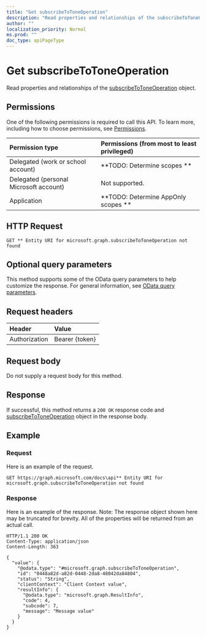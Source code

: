 ```yaml
---
title: "Get subscribeToToneOperation"
description: "Read properties and relationships of the subscribeToToneOperation object."
author: ""
localization_priority: Normal
ms.prod: ""
doc_type: apiPageType
---
```


# Get subscribeToToneOperation

Read properties and relationships of the [subscribeToToneOperation](../resources/subscribetotoneoperation.md) object.

## Permissions
One of the following permissions is required to call this API. To learn more, including how to choose permissions, see [Permissions](/concepts/permissions-reference.md).

|Permission type|Permissions (from most to least privileged)|
|:---|:---|
|Delegated (work or school account)|**TODO: Determine scopes **|
|Delegated (personal Microsoft account)|Not supported.|
|Application|**TODO: Determine AppOnly scopes **|

## HTTP Request
<!-- {
  "blockType": "ignored"
}
-->
``` http
GET ** Entity URI for microsoft.graph.subscribeToToneOperation not found
```

## Optional query parameters
This method supports some of the OData query parameters to help customize the response. For general information, see [OData query parameters](/graph/query-parameters).

## Request headers
|Header|Value|
|:---|:---|
|Authorization|Bearer {token}|

## Request body
Do not supply a request body for this method.

## Response
If successful, this method returns a `200 OK` response code and [subscribeToToneOperation](../resources/subscribetotoneoperation.md) object in the response body.

## Example

### Request
Here is an example of the request.
<!-- {
  "blockType": "request",
  "name": "get_subscribetotoneoperation"
}
-->
``` http
GET https://graph.microsoft.com/docs\api** Entity URI for microsoft.graph.subscribeToToneOperation not found
```

### Response
Here is an example of the response. Note: The response object shown here may be truncated for brevity. All of the properties will be returned from an actual call.
<!-- {
  "blockType": "response",
  "truncated": true,
  "@odata.type": "microsoft.graph.subscribeToToneOperation"
}
-->
``` http
HTTP/1.1 200 OK
Content-Type: application/json
Content-Length: 363

{
  "value": {
    "@odata.type": "#microsoft.graph.subscribeToToneOperation",
    "id": "0448a82d-a82d-0448-2da8-48042da84804",
    "status": "String",
    "clientContext": "Client Context value",
    "resultInfo": {
      "@odata.type": "microsoft.graph.ResultInfo",
      "code": 4,
      "subcode": 7,
      "message": "Message value"
    }
  }
}
```

